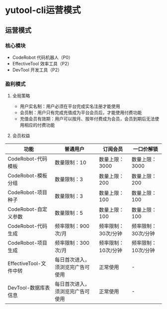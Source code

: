 # yutool-cli运营模式

## 运营模式

### 核心模块

- CodeRobot 代码机器人（P0）
- EffectiveTool 效率工具（P2）
- DevTool 开发工具（P2）

### 盈利模式

1. 全局策略

    - 用户实名制：用户必须在平台完成实名注册才能使用
    - 会员制：用户只有完成充值成为平台会员后，才能使用付费功能
    - 充值会员有效期：用户可以按月、按年付费成为会员，会员到期后无法使用相应的付费功能

2. 会员权益

| 功能                   | 普通用户                        | 订阅会员           | 一口价解锁         |
|----------------------|-----------------------------|----------------|--------------------|
| CodeRobot-代码模板     | 数量限制：10                     | 数量上限：3000      | 数量上限：3000      |
| CodeRobot-模板分组     | 数量限制：3                      | 数量上限：200       | 数量上限：200       |
| CodeRobot-项目种子     | 数量限制：3                      | 数量上限：100       | 数量上限：100       |
| CodeRobot-自定义参数   | 数量限制：5                      | 数量上限：100       | 数量上限：100       |
| CodeRobot-代码生成     | 频率限制：900次/月               | 频率限制：30次/分钟 | 频率限制：30次/分钟 |
| CodeRobot-项目生成     | 频率限制：300次/月               | 频率限制：10次/分钟 | 频率限制：10次/分钟 |
| EffectiveTool-文件中转 | 每日首次进入，须浏览完广告可使用 | 正常使用           | -                  |
| DevTool-数据库表信息   | 每日首次进入，须浏览完广告可使用 | 正常使用           | -                  |
